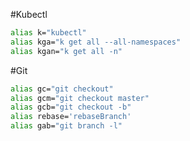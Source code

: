 #Kubectl
```bash
alias k="kubectl"
alias kga="k get all --all-namespaces"
alias kgan="k get all -n"
```



#Git
```bash
alias gc="git checkout"
alias gcm="git checkout master"
alias gcb="git checkout -b"
alias rebase='rebaseBranch'
alias gab="git branch -l"
```
